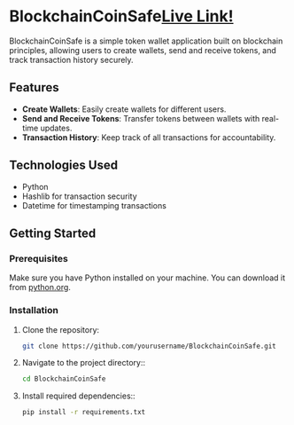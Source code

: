 # BlockchainCoinSafe[Live Link!](https://your-live-demo-link.com)

BlockchainCoinSafe is a simple token wallet application built on blockchain principles, allowing users to create wallets, send and receive tokens, and track transaction history securely.

## Features

- **Create Wallets**: Easily create wallets for different users.
- **Send and Receive Tokens**: Transfer tokens between wallets with real-time updates.
- **Transaction History**: Keep track of all transactions for accountability.

## Technologies Used

- Python
- Hashlib for transaction security
- Datetime for timestamping transactions

## Getting Started

### Prerequisites

Make sure you have Python installed on your machine. You can download it from [python.org](https://www.python.org/downloads/).

### Installation

1. Clone the repository:
   ```bash
   git clone https://github.com/yourusername/BlockchainCoinSafe.git
    ```
2. Navigate to the project directory::
   ```bash
   cd BlockchainCoinSafe
    ```
3. Install required dependencies::
   ```bash
   pip install -r requirements.txt
    ```   
   
   
